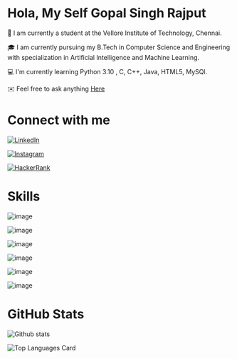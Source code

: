 # Hola, My Self Gopal Singh Rajput

:school: I am currently a student at the Vellore Institute of Technology, Chennai.

:mortar_board: I am currently pursuing my B.Tech in Computer Science and Engineering with specialization in Artificial Intelligence and Machine Learning.

:computer: I'm currently learning Python 3.10 , C, C++, Java, HTML5, MySQl.

:envelope: Feel free to ask anything [Here](https://github.com/issues)

# Connect with me 

[![LinkedIn](https://img.shields.io/badge/LinkedIn-0077B5?style=for-the-badge&logo=linkedin&logoColor=white)](https://www.linkedin.com/in/gopal-singh-49b62a166/)

[![Instagram](https://img.shields.io/badge/Instagram-E4405F?style=for-the-badge&logo=instagram&logoColor=white)](https://www.instagram.com/gopal_singh_rajput_14/)

[![HackerRank](https://img.shields.io/badge/-Hackerrank-2EC866?style=for-the-badge&logo=HackerRank&logoColor=white)](https://www.hackerrank.com/gopal_singh_raj1)

# Skills

![image](	https://img.shields.io/badge/Python-3776AB?style=for-the-badge&logo=python&logoColor=white)

![image](https://img.shields.io/badge/C-00599C?style=for-the-badge&logo=c&logoColor=white)

![image](	https://img.shields.io/badge/C%2B%2B-00599C?style=for-the-badge&logo=c%2B%2B&logoColor=white)

![image](https://img.shields.io/badge/Java-ED8B00?style=for-the-badge&logo=java&logoColor=white)

![image](https://img.shields.io/badge/HTML5-E34F26?style=for-the-badge&logo=html5&logoColor=white)

![image](https://img.shields.io/badge/MySQL-00000F?style=for-the-badge&logo=mysql&logoColor=white)

# GitHub Stats

![Github stats](https://github-readme-stats.vercel.app/api?username=GopalSinghRajput&theme=highcontrast&show_icons=true&count_private=true)

![Top Languages Card](https://github-readme-stats.vercel.app/api/top-langs/?username=GopalSinghRajput&hide=javascript,html)

